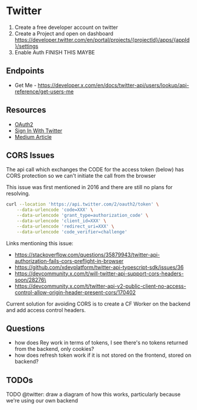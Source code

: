 
# Twitter

1. Create a free developer account on twitter
2. Create a Project and open on dashboard https://developer.twitter.com/en/portal/projects/{projectId}/apps/{appId}/settings
3. Enable Auth FINISH THIS MAYBE

## Endpoints

- Get Me - https://developer.x.com/en/docs/twitter-api/users/lookup/api-reference/get-users-me

## Resources

- [OAuth2](https://developer.x.com/en/docs/authentication/oauth-2-0/authorization-code)
- [Sign In With Twitter](https://developer.x.com/en/docs/authentication/guides/log-in-with-twitter)
- [Medium Article](https://medium.com/@abhiruchichaudhari/oauth-2-0-tokens-and-twitter-api-everything-you-need-to-know-bddaf9a7f120)

## CORS Issues

The api call which exchanges the CODE for the access token (below) has CORS protection so we can't initiate the call from the browser

This issue was first mentioned in 2016 and there are still no plans for resolving. 

```bash
curl --location 'https://api.twitter.com/2/oauth2/token' \
    --data-urlencode 'code=XXX' \
    --data-urlencode 'grant_type=authorization_code' \
    --data-urlencode 'client_id=XXX' \
    --data-urlencode 'redirect_uri=XXX' \
    --data-urlencode 'code_verifier=challenge'
```

Links mentioning this issue:
- https://stackoverflow.com/questions/35879943/twitter-api-authorization-fails-cors-preflight-in-browser
- https://github.com/xdevplatform/twitter-api-typescript-sdk/issues/36
- https://devcommunity.x.com/t/will-twitter-api-support-cors-headers-soon/28276\
- https://devcommunity.x.com/t/twitter-api-v2-public-client-no-access-control-allow-origin-header-present-cors/170402

Current solution for avoiding CORS is to create a CF Worker on the backend and add access control headers.

## Questions 

- how does Rey work in terms of tokens, I see there's no tokens returned from the backend, only cookies?
- how does refresh token work if it is not stored on the frontend, stored on backend?

## TODOs

TODO @twitter: draw a diagram of how this works, particularly because we're using our own backend
